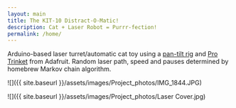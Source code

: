 ```yaml
---
layout: main
title: The KIT-10 Distract-O-Matic!
description: Cat + Laser Robot = Purrr-fection!
permalink: /home/
---
```


Arduino-based laser turret/automatic cat toy using a [pan-tilt rig](http://www.ebay.com/itm/181495227675) and [Pro Trinket](https://www.adafruit.com/product/2000) from Adafruit. Random laser path, speed and pauses determined by homebrew Markov chain algorithm.

![]({{ site.baseurl }}/assets/images/Project_photos/IMG_1844.JPG)

![]({{ site.baseurl }}/assets/images/Project_photos/Laser Cover.jpg)
